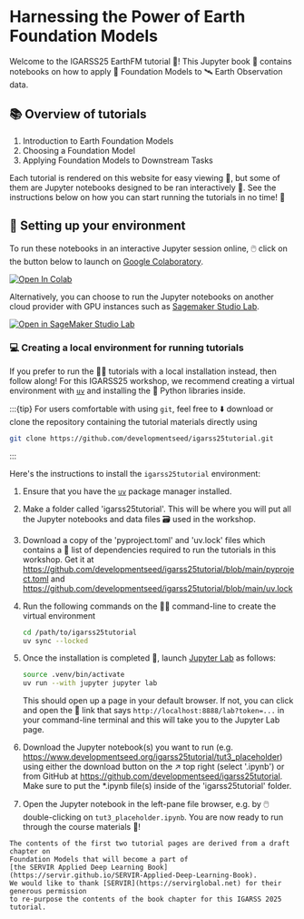 # Harnessing the Power of Earth Foundation Models

Welcome to the IGARSS25 EarthFM tutorial 🥳! This Jupyter book 📖 contains notebooks on
how to apply 🧱 Foundation Models to 🛰️ Earth Observation data.

## 📚 Overview of tutorials

1. Introduction to Earth Foundation Models
2. Choosing a Foundation Model
3. Applying Foundation Models to Downstream Tasks

Each tutorial is rendered on this website for easy viewing 👀, but some of them are
Jupyter notebooks designed to be ran interactively 💫. See the instructions below on how
you can start running the tutorials in no time! 🚀

## 🌠 Setting up your environment

To run these notebooks in an interactive Jupyter session online, 🖱️ click on the button
below to launch on
[Google Colaboratory](https://colab.google).

[![Open In Colab](https://colab.research.google.com/assets/colab-badge.svg)](https://colab.research.google.com/github/developmentseed/igarss25tutorial/blob/main/tut3_placeholder.ipynb)

Alternatively, you can choose to run the Jupyter notebooks on another cloud provider
with GPU instances such as [Sagemaker Studio Lab](https://studiolab.sagemaker.aws).

[![Open in SageMaker Studio Lab](https://studiolab.sagemaker.aws/studiolab.svg)](https://studiolab.sagemaker.aws/import/github/developmentseed/igarss25tutorial/blob/main/tut3_placeholder.ipynb)

### 💻 Creating a local environment for running tutorials

If you prefer to run the 🧑‍🏫 tutorials with a local installation instead, then follow
along! For this IGARSS25 workshop, we recommend creating a virtual environment with
[`uv`](https://docs.astral.sh/uv) and installing the 🐍 Python libraries inside.

:::{tip}
For users comfortable with using `git`, feel free to ⬇️ download or clone the repository
containing the tutorial materials directly using
```bash
git clone https://github.com/developmentseed/igarss25tutorial.git
```
:::

Here's the instructions to install the `igarss25tutorial` environment:

1. Ensure that you have the
   [`uv`](https://docs.astral.sh/uv/getting-started/installation) package manager
   installed.

2. Make a folder called 'igarss25tutorial'. This will be where you will put all the
   Jupyter notebooks and data files 🗃️ used in the workshop.

3. Download a copy of the 'pyproject.toml' and 'uv.lock' files which contains a 📄 list
   of dependencies required to run the tutorials in this workshop. Get it at
   https://github.com/developmentseed/igarss25tutorial/blob/main/pyproject.toml and
   https://github.com/developmentseed/igarss25tutorial/blob/main/uv.lock

4. Run the following commands on the 🧑‍💻 command-line to create the virtual environment

   ```bash
   cd /path/to/igarss25tutorial
   uv sync --locked
   ```

5. Once the installation is completed 🏁, launch
   [Jupyter Lab](https://jupyterlab.readthedocs.io) as follows:

    ```bash
    source .venv/bin/activate
    uv run --with jupyter jupyter lab
    ```

   This should open up a page in your default browser. If not, you can click and open
   the 🔗 link that says `http://localhost:8888/lab?token=...` in your command-line
   terminal and this will take you to the Jupyter Lab page.

6. Download the Jupyter notebook(s) you want to run (e.g.
   https://www.developmentseed.org/igarss25tutorial/tut3_placeholder) using
   either the download button on the ↗️ top right (select '.ipynb') or from GitHub at
   https://github.com/developmentseed/igarss25tutorial. Make sure to put
   the \*.ipynb file(s) inside of the 'igarss25tutorial' folder.

7. Open the Jupyter notebook in the left-pane file browser, e.g. by 🖱️ double-clicking
   on `tut3_placeholder.ipynb`. You are now ready to run through the course materials 🎉!


```{admonition} Acknowledgements
The contents of the first two tutorial pages are derived from a draft chapter on
Foundation Models that will become a part of
[the SERVIR Applied Deep Learning Book](https://servir.github.io/SERVIR-Applied-Deep-Learning-Book).
We would like to thank [SERVIR](https://servirglobal.net) for their generous permission
to re-purpose the contents of the book chapter for this IGARSS 2025 tutorial.
```
